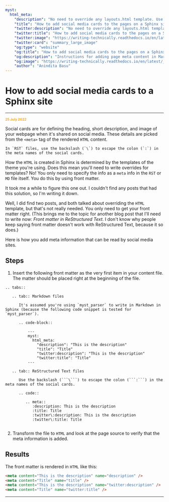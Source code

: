 ```yaml
---
myst:
  html_meta:
    "description": "No need to override any layouts.html template. Use meta tags in Markdown and ReStructured Text files, and backslash to escape colons."
    "title": "How to add social media cards to the pages on a Sphinx site"
    "twitter:description": "No need to override any layouts.html template. Use meta tags in Markdown and ReStructured Text files, and backslash to escape colons."
    "twitter:title": "How to add social media cards to the pages on a Sphinx site"
    "twitter:image": "https://writing-technically.readthedocs.io/en/latest/_static/harappa_unicorn.jpg"
    "twitter:card": "summary_large_image"
    "og:type": "website"
    "og:title": "How to add social media cards to the pages on a Sphinx site"
    "og:description": "Instructions for adding page meta content in Markdown and ReStructured text files for a Sphinx site"
    "og:image": "https://writing-technically.readthedocs.io/en/latest/_static/harappa_unicorn.jpg"
    "author": "Anindita Basu"
---
```


# How to add social media cards to a Sphinx site

<hr/>
<p style="font-weight:bold;font-size:75%;color:orange">25 July 2022</p>

Social cards are for defining the heading, short description, and image of your webpage when it's shared on social media. These details are picked from the `<meta>` tag of the rendered `HTML` content.

```{admonition} TL;DR
In `RST` files, use the backslash (`\`) to escape the colon (`:`) in the meta names of the social cards.
```

How the `HTML` is created in Sphinx is determined by the templates of the theme you're using. Does this mean you'll need to write overrides for templates? No! You only need to specify the info as a `meta` info in the `RST` or `MD` file itself. You do this by using front matter.

It took me a while to figure this one out. I couldn't find any posts that had this solution, so I'm writing it down.

Well, I did find two posts, and both talked about overriding the `HTML` template, but that's not really needed. You only need to get your front matter right. (This brings me to the topic for another blog post that I'll need to write now: _Front matter in ReStructured Text_. I don't know why people keep saying front matter doesn't work with ReStructured Text, because it so does.)

Here is how you add meta information that can be read by social media sites.

## Steps

1. Insert the following front matter as the very first item in your content file. The matter should be placed right at the beginning of the file.

  ````{eval-rst}
  .. tabs::

     .. tab:: Markdown files

        It's assumed you're using `myst_parser` to write in Markdown in Sphinx (because the following code snippet is tested for `myst_parser`).
      
        .. code-block:: 
      
            ---
            myst:
              html_meta:
                "description": "This is the description"
                "title": "Title"
                "twitter:description": "This is the description"
                "twitter:title": "Title"
            ---
      
     .. tab:: ReStructured Text files

        Use the backslash (```\```) to escape the colon (```:```) in the meta names of the social cards.
      
        .. code:: 
      
           .. meta::
              :description: This is the description
              :title: Title
              :twitter\:description: This is the description
              :twitter\:title: Title
      
  ````

2. Transform the file to `HTML` and look at the page source to verify that the meta information is added.

## Results

The front matter is rendered in `HTML` like this:

```html
<meta content="This is the description" name="description" />
<meta content="Title" name="title" />
<meta content="This is the description" name="twitter:description" />
<meta content="Title" name="twitter:title" />
```

<hr/>


